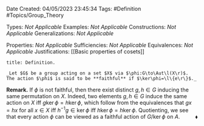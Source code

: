 <div class="topSpace"></div>

Date Created: 04/05/2023 23:45:34
Tags: #Definition #Topics/Group_Theory

Types: _Not Applicable_
Examples: _Not Applicable_
Constructions: _Not Applicable_
Generalizations: _Not Applicable_

Properties: _Not Applicable_
Sufficiencies: _Not Applicable_
Equivalences: _Not Applicable_
Justifications: [[Basic properties of cosets]]

``` ad-Definition
title: Definition.

_Let $G$ be a group acting on a set $X$ via $\phi:G\to\Aut\l(X\r)$. The action $\phi$ is said to be **faithful** if $\ker\phi=\l\{e\r\}$._

```

**Remark.** If $\phi$ is not faithful, then there exist distinct $g,h\in G$ inducing the same permutation on $X$. Indeed, two elements $g,h\in G$ induce the same action on $X$ iff $g\ker\phi=h\ker\phi$, which follow from the equivalences that $gx=hx$ for all $x\in X$ iff $h^{-1}g\in\ker\phi$ iff $h\ker\phi=h\ker\phi$. Quotienting, we see that every action $\phi$ can be viewed as a faithful action of $G/\ker\phi$ on $A$.<span style="float:right;">$\blacklozenge$</span>
